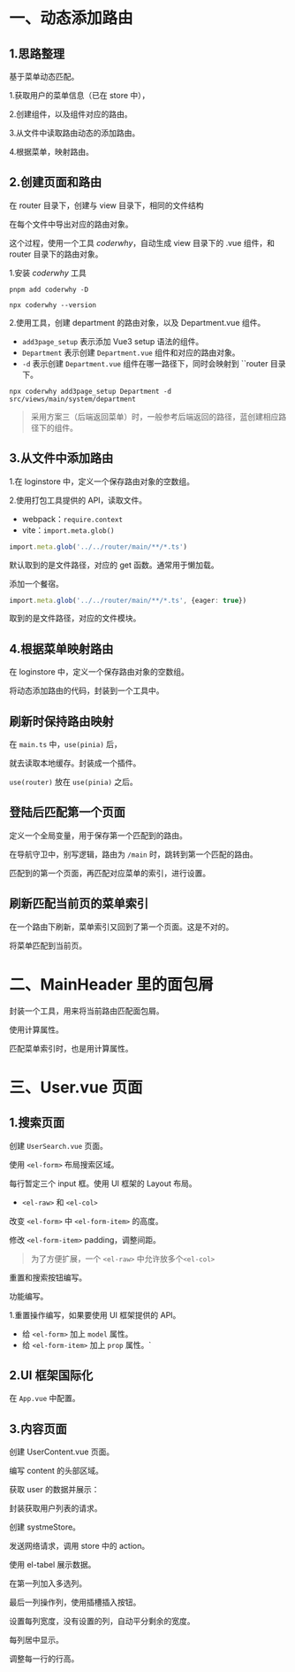 # 一、动态添加路由

## 1.思路整理

基于菜单动态匹配。

1.获取用户的菜单信息（已在 store 中），

2.创建组件，以及组件对应的路由。

3.从文件中读取路由动态的添加路由。

4.根据菜单，映射路由。



## 2.创建页面和路由

在 router 目录下，创建与 view 目录下，相同的文件结构

在每个文件中导出对应的路由对象。

这个过程，使用一个工具 *coderwhy*，自动生成 view 目录下的 .vue 组件，和 router 目录下的路由对象。

1.安装 *coderwhy* 工具

```shell
pnpm add coderwhy -D

npx coderwhy --version
```

2.使用工具，创建 department 的路由对象，以及 Department.vue 组件。

- `add3page_setup` 表示添加 Vue3 setup 语法的组件。
- `Department` 表示创建 `Department.vue` 组件和对应的路由对象。
- `-d` 表示创建 `Department.vue` 组件在哪一路径下，同时会映射到 ``router 目录下。

```shell
npx coderwhy add3page_setup Department -d src/views/main/system/department
```

> 采用方案三（后端返回菜单）时，一般参考后端返回的路径，蓝创建相应路径下的组件。





## 3.从文件中添加路由

1.在 loginstore 中，定义一个保存路由对象的空数组。

2.使用打包工具提供的 API，读取文件。

- webpack：`require.context`
- vite：`import.meta.glob()`

```typescript
import.meta.glob('../../router/main/**/*.ts')
```

默认取到的是文件路径，对应的 get 函数。通常用于懒加载。

添加一个餐宿。

```typescript
import.meta.glob('../../router/main/**/*.ts', {eager: true})
```

取到的是文件路径，对应的文件模块。



## 4.根据菜单映射路由

在 loginstore 中，定义一个保存路由对象的空数组。

将动态添加路由的代码，封装到一个工具中。



## 刷新时保持路由映射

在 `main.ts` 中，`use(pinia)` 后，

就去读取本地缓存。封装成一个插件。

`use(router)` 放在 `use(pinia)` 之后。



## 登陆后匹配第一个页面

定义一个全局变量，用于保存第一个匹配到的路由。

在导航守卫中，别写逻辑，路由为 `/main` 时，跳转到第一个匹配的路由。

匹配到的第一个页面，再匹配对应菜单的索引，进行设置。



## 刷新匹配当前页的菜单索引

在一个路由下刷新，菜单索引又回到了第一个页面。这是不对的。

将菜单匹配到当前页。



# 二、MainHeader 里的面包屑

封装一个工具，用来将当前路由匹配面包屑。

使用计算属性。

匹配菜单索引时，也是用计算属性。

# 三、User.vue 页面 

## 1.搜索页面

创建 `UserSearch.vue` 页面。

使用 `<el-form>` 布局搜索区域。

每行暂定三个 input 框。使用 UI 框架的 Layout 布局。

- `<el-raw>` 和 `<el-col>`

改变 `<el-form>` 中 `<el-form-item>` 的高度。

修改 `<el-form-item>`  padding，调整间距。

> 为了方便扩展，一个 `<el-raw>` 中允许放多个`<el-col>`



重置和搜索按钮编写。

功能编写。

1.重置操作编写，如果要使用 UI 框架提供的 API。

- 给 `<el-form>` 加上 `model` 属性。
- 给 `<el-form-item>` 加上 `prop` 属性。`



## 2.UI 框架国际化

在 `App.vue` 中配置。



## 3.内容页面

创建 UserContent.vue 页面。

编写 content 的头部区域。



获取 user 的数据并展示：

封装获取用户列表的请求。

创建 systmeStore。

发送网络请求，调用 store 中的 action。



使用 el-tabel 展示数据。

在第一列加入多选列。

最后一列操作列，使用插槽插入按钮。

设置每列宽度，没有设置的列，自动平分剩余的宽度。

每列居中显示。

调整每一行的行高。